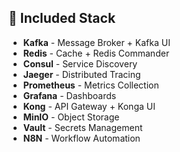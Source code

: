## 🚀 Included Stack

- **Kafka** - Message Broker + Kafka UI
- **Redis** - Cache + Redis Commander
- **Consul** - Service Discovery
- **Jaeger** - Distributed Tracing
- **Prometheus** - Metrics Collection
- **Grafana** - Dashboards
- **Kong** - API Gateway + Konga UI
- **MinIO** - Object Storage
- **Vault** - Secrets Management
- **N8N** - Workflow Automation